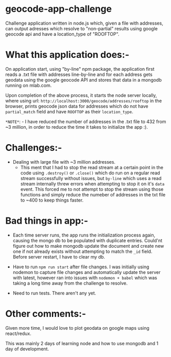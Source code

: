 # geocode-app-challenge

Challenge application written in node.js which, given a file with addresses, can output adresses which resolve to "non-partial" results using google geocode api and have a location_type of "ROOFTOP".

# What this application does:-
On application start, using "by-line" npm package, the application first reads a .txt file with addresses line-by-line and for each address gets geodata using the google geocode API and stores that data in a mongodb running on mlab.com.

Upon completion of the above process, it starts the node server locally, where using url: `http://localhost:3000/geocode/addresses/rooftop` in the browser, prints geocode json data  for addresses which do not have `partial_match` field and have `ROOFTOP` as their `location_type`.

`*NOTE*`: - I have reduced the number of addresses in the .txt file to 432 from ~3 million, in order to reduce the time it takes to initialize the app :).

# Challenges:- 
- Dealing with large file with ~3 million addresses. 
  - This ment that I had to stop the read stream at a certain point in the code using `.destroy()` or `.close()` which do run on a regular read stream successfully without issues, but `by-line` which uses a read stream internally threw errors when attempting to stop it on it's `data` event. This forced me to not attempt to stop the stream using those functions and simply reduce the numeber of addresses in the txt file to ~400 to keep things faster.

# Bad things in app:- 
- Each time server runs, the app runs the initialization process again, causing the mongo db to be populated with duplicate entries. Could'nt figure out how to make mongodb update the document and create new one if not already exists without attempting to match the `_id` field. Before server restart, I have to clear my db.

- Have to run `npm run start` after file changes. I was initially using nodemon to capture file changes and automatically update the server with latest, however ran into issues with `nodemon + babel` which was taking a long time away from the challenge to resolve.

- Need to run tests. There aren't any yet.

# Other comments:-
Given more time, I would love to plot geodata on google maps using react/redux.

This was mainly 2 days of learning node and how to use mongodb and 1 day of development. 



